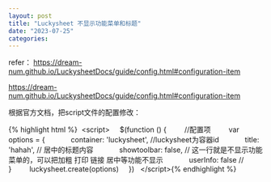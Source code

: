 ```yaml
---
layout: post
title: "Luckysheet 不显示功能菜单和标题"
date: "2023-07-25"
categories: 
---
```

<p>refer： <a href="https://dream-num.github.io/LuckysheetDocs/guide/config.html#configuration-item">https://dream-num.github.io/LuckysheetDocs/guide/config.html#configuration-item</a></p>
<p><a href="https://dream-num.github.io/LuckysheetDocs/guide/config.html#configuration-item">https://dream-num.github.io/LuckysheetDocs/guide/config.html#configuration-item</a></p>
<p>根据官方文档，把script文件的配置修改：</p>
{% highlight html %}&nbsp; &lt;script&gt;
&nbsp;&nbsp;&nbsp; $(function () {
&nbsp;&nbsp;&nbsp;&nbsp;&nbsp;&nbsp;&nbsp; //配置项
&nbsp;&nbsp;&nbsp;&nbsp;&nbsp;&nbsp;&nbsp; var options = {
&nbsp;&nbsp;&nbsp;&nbsp;&nbsp;&nbsp;&nbsp;&nbsp;&nbsp;&nbsp;&nbsp; container: &#39;luckysheet&#39;, //luckysheet为容器id
&nbsp;&nbsp;&nbsp;&nbsp;&nbsp;&nbsp;&nbsp;&nbsp;&nbsp;&nbsp;&nbsp; title: &#39;hahah&#39;, // 居中的标题内容
&nbsp;&nbsp;&nbsp;&nbsp;&nbsp;&nbsp;&nbsp;&nbsp;&nbsp;&nbsp;&nbsp; showtoolbar: false, // 这一行就是不显示功能菜单的，可以把加粗 打印 链接 居中等功能不显示
&nbsp;&nbsp;&nbsp;&nbsp;&nbsp;&nbsp;&nbsp;&nbsp;&nbsp;&nbsp;&nbsp; userInfo: false //
&nbsp;&nbsp;&nbsp;&nbsp;&nbsp;&nbsp;&nbsp; }
&nbsp;&nbsp;&nbsp;&nbsp;&nbsp;&nbsp;&nbsp; luckysheet.create(options)
&nbsp;&nbsp;&nbsp; })
&nbsp; &lt;/script&gt;{% endhighlight %}
<p>&nbsp;</p>
